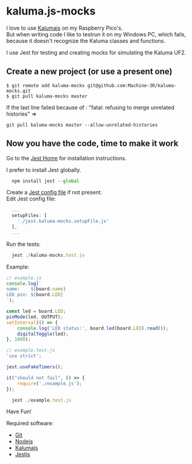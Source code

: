 # kaluma.js-mocks
I love to use [Kalumajs](https://kalumajs.org/) on my Raspberry Pico's.<br/>
But when writing code I like to testrun it on my Windows PC, which fails, because it doesn't recognize the Kaluma classes and functions.

I use Jest for testing and creating mocks for simulating the Kaluma UF2.


## Create a new project (or use a present one)
```git
$ git remote add kaluma-mocks git@github.com:Machine-3R/kaluma-mocks.git
$ git pull kaluma-mocks master
```
If the last line failed because of : "fatal: refusing to merge unrelated histories" =>
```git
git pull kaluma-mocks master --allow-unrelated-histories
```

## Now you have the code, time to make it work

Go to the [Jest Home](https://jestjs.io/docs/getting-started) for installation instructions.

I prefer to install Jest globally.
```javascript
  npm install jest --global
```

Create a [Jest config file](https://jestjs.io/docs/configuration) if not present.<br/>
Edit Jest config file:
```javascript
  ...
  setupFiles: [
    './jest.kaluma-mocks.setupFile.js'
  ],
  ...
```

Run the tests:
```javascript
  jest ./kaluma-mocks.test.js
```

Example:
```javascript
// example.js
console.log(`
name:    ${board.name}
LED pin: ${board.LED}
`);

const led = board.LED;
pinMode(led, OUTPUT);
setInterval(() => {
    console.log('LED status:', board.led(board.LED).read());
    digitalToggle(led);
}, 1000);
```
```javascript
// example.test.js
'use strict';

jest.useFakeTimers();

it("should not fail", () => {
    require('./example.js');
});
```
```javascript
  jest ./example.test.js
```

Have Fun!




Required software:
- [Git](https://git-scm.com/)
- [Nodejs](https://nodejs.org/)
- [Kalumajs](https://kalumajs.org/)
- [Jestjs](https://jestjs.io/docs/getting-started)